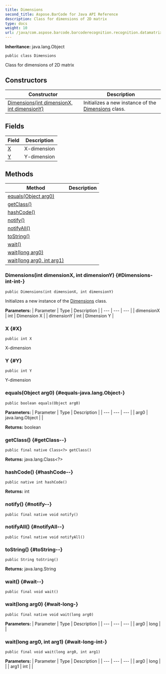 ```yaml
---
title: Dimensions
second_title: Aspose.BarCode for Java API Reference
description: Class for dimensions of 2D matrix
type: docs
weight: 10
url: /java/com.aspose.barcode.barcoderecognition.recognition.datamatrix.oldalgorithm.cells.params/dimensions/
---
```

**Inheritance:**
java.lang.Object
```
public class Dimensions
```

Class for dimensions of 2D matrix
## Constructors

| Constructor | Description |
| --- | --- |
| [Dimensions(int dimensionX, int dimensionY)](#Dimensions-int-int-) | Initializes a new instance of the [Dimensions](../../com.aspose.barcode.barcoderecognition.recognition.datamatrix.oldalgorithm.cells.params/dimensions) class. |
## Fields

| Field | Description |
| --- | --- |
| [X](#X) | X-dimension |
| [Y](#Y) | Y-dimension |
## Methods

| Method | Description |
| --- | --- |
| [equals(Object arg0)](#equals-java.lang.Object-) |  |
| [getClass()](#getClass--) |  |
| [hashCode()](#hashCode--) |  |
| [notify()](#notify--) |  |
| [notifyAll()](#notifyAll--) |  |
| [toString()](#toString--) |  |
| [wait()](#wait--) |  |
| [wait(long arg0)](#wait-long-) |  |
| [wait(long arg0, int arg1)](#wait-long-int-) |  |
### Dimensions(int dimensionX, int dimensionY) {#Dimensions-int-int-}
```
public Dimensions(int dimensionX, int dimensionY)
```


Initializes a new instance of the [Dimensions](../../com.aspose.barcode.barcoderecognition.recognition.datamatrix.oldalgorithm.cells.params/dimensions) class.

**Parameters:**
| Parameter | Type | Description |
| --- | --- | --- |
| dimensionX | int | Dimension X |
| dimensionY | int | Dimension Y |

### X {#X}
```
public int X
```


X-dimension

### Y {#Y}
```
public int Y
```


Y-dimension

### equals(Object arg0) {#equals-java.lang.Object-}
```
public boolean equals(Object arg0)
```




**Parameters:**
| Parameter | Type | Description |
| --- | --- | --- |
| arg0 | java.lang.Object |  |

**Returns:**
boolean
### getClass() {#getClass--}
```
public final native Class<?> getClass()
```




**Returns:**
java.lang.Class<?>
### hashCode() {#hashCode--}
```
public native int hashCode()
```




**Returns:**
int
### notify() {#notify--}
```
public final native void notify()
```




### notifyAll() {#notifyAll--}
```
public final native void notifyAll()
```




### toString() {#toString--}
```
public String toString()
```




**Returns:**
java.lang.String
### wait() {#wait--}
```
public final void wait()
```




### wait(long arg0) {#wait-long-}
```
public final native void wait(long arg0)
```




**Parameters:**
| Parameter | Type | Description |
| --- | --- | --- |
| arg0 | long |  |

### wait(long arg0, int arg1) {#wait-long-int-}
```
public final void wait(long arg0, int arg1)
```




**Parameters:**
| Parameter | Type | Description |
| --- | --- | --- |
| arg0 | long |  |
| arg1 | int |  |

